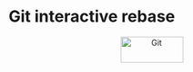 
# Git interactive rebase
  <link href='/favicon.ico' rel='shortcut icon' type='image/x-icon'>

  <link rel="stylesheet" media="screen" href="/assets/application-a058ab010d6f86a86903175bbfdaac30ef6057e5901875616753328abbf98b2c.css" />
  <script src="/assets/modernize-b3ebe0c31c24f230dc62179d3e1030d2e57a53b1668d9382c0a27dbd44a94beb.js"></script>
  <!--[if (gte IE 6)&(lte IE 8)]>
  <script src="/javascripts/selectivizr-min.js"></script>
  <![endif]-->

</head>

<body id="documentation">

  <div class="inner">
    <header>

  <a href="/"><img src="/images/logo@2x.png" width="110" height="46" alt="Git" /></a>
  <span id="tagline"></span>
  <script type="text/javascript">
    var taglines = ["fast-version-control","everything-is-local","distributed-even-if-your-workflow-isnt","local-branching-on-the-cheap","distributed-is-the-new-centralized"];
    var tagline = taglines[Math.floor(Math.random() * taglines.length)];
  </form>
  <div id="search-results"></div>

</header>

  </div> <!-- .inner -->

    <div class="inner">
      <div id="content-wrapper">
        <button class="sidebar-btn"></button>
